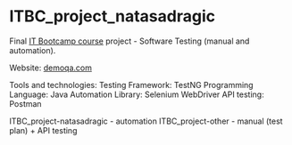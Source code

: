 # ITBC_project_natasadragic

Final [IT Bootcamp course](https://www.itbootcamp.rs/) project - Software Testing (manual and automation).

Website: [demoqa.com](https://demoqa.com/) 

Tools and technologies:
Testing Framework: TestNG
Programming Language: Java
Automation Library: Selenium WebDriver
API testing: Postman



ITBC_project-natasadragic - automation
ITBC_project-other - manual (test plan) + API testing
